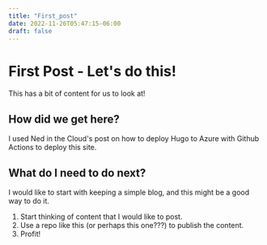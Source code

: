 ```yaml
---
title: "First_post"
date: 2022-11-26T05:47:15-06:00
draft: false
---
```


# First Post - Let's do this!

This has a bit of content for us to look at!

## How did we get here?

I used Ned in the Cloud's post on how to deploy Hugo to Azure with Github Actions to deploy this site.

## What do I need to do next?

I would like to start with keeping a simple blog, and this might be a good way to do it.

1. Start thinking of content that I would like to post.
2. Use a repo like this (or perhaps this one???) to publish the content.
3. Profit!


